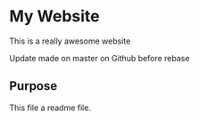 # My Website

This is a really awesome website

Update made on master on Github before rebase

## Purpose

This file a readme file.
